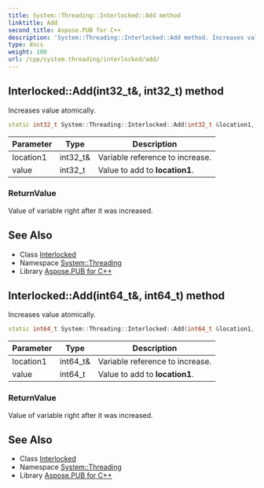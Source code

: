 ```yaml
---
title: System::Threading::Interlocked::Add method
linktitle: Add
second_title: Aspose.PUB for C++
description: 'System::Threading::Interlocked::Add method. Increases value atomically in C++.'
type: docs
weight: 100
url: /cpp/system.threading/interlocked/add/
---
```

## Interlocked::Add(int32_t\&, int32_t) method


Increases value atomically.

```cpp
static int32_t System::Threading::Interlocked::Add(int32_t &location1, int32_t value)
```


| Parameter | Type | Description |
| --- | --- | --- |
| location1 | int32_t\& | Variable reference to increase. |
| value | int32_t | Value to add to **location1**. |

### ReturnValue

Value of variable right after it was increased.

## See Also

* Class [Interlocked](../)
* Namespace [System::Threading](../../)
* Library [Aspose.PUB for C++](../../../)
## Interlocked::Add(int64_t\&, int64_t) method


Increases value atomically.

```cpp
static int64_t System::Threading::Interlocked::Add(int64_t &location1, int64_t value)
```


| Parameter | Type | Description |
| --- | --- | --- |
| location1 | int64_t\& | Variable reference to increase. |
| value | int64_t | Value to add to **location1**. |

### ReturnValue

Value of variable right after it was increased.

## See Also

* Class [Interlocked](../)
* Namespace [System::Threading](../../)
* Library [Aspose.PUB for C++](../../../)
